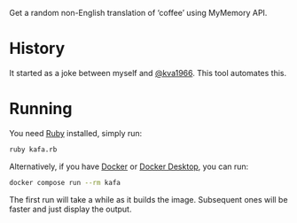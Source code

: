 Get a random non-English translation of ‘coffee’ using MyMemory API.

# History

It started as a joke between myself and [@kva1966](https://github.com/kva1966).
This tool automates this.

# Running

You need [Ruby](https://www.ruby-lang.org/en/) installed, simply run:

```bash
ruby kafa.rb
```

Alternatively, if you have [Docker](https://www.docker.com/) or [Docker Desktop](https://www.docker.com/products/docker-desktop/),
you can run:

```bash
docker compose run --rm kafa
```

The first run will take a while as it builds the image. Subsequent ones will be
faster and just display the output.

